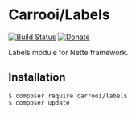 # Carrooi/Labels

[![Build Status](https://img.shields.io/travis/Carrooi/Nette-Labels.svg?style=flat-square)](https://travis-ci.org/Carrooi/Nette-Labels)
[![Donate](https://img.shields.io/badge/donate-PayPal-brightgreen.svg?style=flat-square)](https://www.paypal.com/cgi-bin/webscr?cmd=_s-xclick&hosted_button_id=5LPZU9QNQAVTC)

Labels module for Nette framework.

## Installation

```
$ composer require carrooi/labels
$ composer update
```
